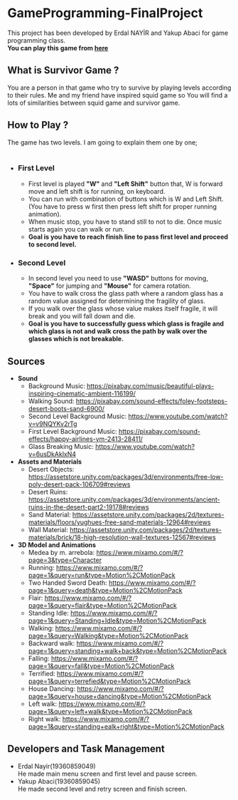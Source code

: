 # GameProgramming-FinalProject

This project has been developed by Erdal NAYİR and Yakup Abaci for game programming class. <br />
<b>You can play this game from [here](https://erdal-nyr.itch.io/survivor-game)</b></br>

## What is Survivor Game ?

You are a person in that game who try to survive by playing levels according to their rules. Me and my friend have inspired squid  game so You will find a lots of similarities between squid game and survivor game.

## How to Play ?

The game has two levels. I am going to explain them one by one;
<br />
<br />
* ### First Level
  * First level is played <b>"W"</b> and <b>"Left Shift"</b> button that, W is forward move and left shift is for running, on keyboard.
  * You can run with combination of buttons which is W and Left Shift.(You have to press w first then press left shift for proper running animation).
  * When music stop, you have to stand still to not to die. Once music starts again you can walk or run. 
  * <b>Goal is you have to reach finish line to pass first level and proceed to second level.</b>

* ### Second Level 
  * In second level you need to use <b>"WASD"</b> buttons for moving, <b>"Space"</b> for jumping and <b>"Mouse"</b> for camera rotation.
  * You have to walk cross the glass path where a random glass has a random value assigned for determining the fragility of glass.
  * If you walk over the glass whose value makes itself fragile, it will break and you will fall down and die.
  * <b>Goal is you have to successfully guess which glass is fragile and which glass is not and walk cross the path by walk over the glasses which is not breakable.</b>
  
## Sources

* <b>Sound</b>
  * Background Music: https://pixabay.com/music/beautiful-plays-inspiring-cinematic-ambient-116199/
  * Walking Sound: https://pixabay.com/sound-effects/foley-footsteps-desert-boots-sand-6900/
  * Second Level Background Music: https://www.youtube.com/watch?v=v9NQYKv2rTg
  * First Level Background Music: https://pixabay.com/sound-effects/happy-airlines-ym-2413-28411/
  * Glass Breaking Music: https://www.youtube.com/watch?v=6usDkAklxN4
* <b> Assets and Materials</b>
  * Desert Objects: https://assetstore.unity.com/packages/3d/environments/free-low-poly-desert-pack-106709#reviews
  * Desert Ruins: https://assetstore.unity.com/packages/3d/environments/ancient-ruins-in-the-desert-part2-19178#reviews
  * Sand Material: https://assetstore.unity.com/packages/2d/textures-materials/floors/yughues-free-sand-materials-12964#reviews
  * Wall Material: https://assetstore.unity.com/packages/2d/textures-materials/brick/18-high-resolution-wall-textures-12567#reviews 
* <b>3D Model and Animations</b>
  * Medea by m. arrebola: https://www.mixamo.com/#/?page=3&type=Character
  * Running: https://www.mixamo.com/#/?page=1&query=run&type=Motion%2CMotionPack
  * Two Handed Sword Death: https://www.mixamo.com/#/?page=1&query=death&type=Motion%2CMotionPack
  * Flair: https://www.mixamo.com/#/?page=1&query=flair&type=Motion%2CMotionPack
  * Standing Idle: https://www.mixamo.com/#/?page=1&query=Standing+Idle&type=Motion%2CMotionPack
  * Walking: https://www.mixamo.com/#/?page=1&query=Walking&type=Motion%2CMotionPack
  * Backward walk: https://www.mixamo.com/#/?page=1&query=standing+walk+back&type=Motion%2CMotionPack
  * Falling: https://www.mixamo.com/#/?page=1&query=fall&type=Motion%2CMotionPack
  * Terrified: https://www.mixamo.com/#/?page=1&query=terrefied&type=Motion%2CMotionPack
  * House Dancing: https://www.mixamo.com/#/?page=1&query=house+dancing&type=Motion%2CMotionPack
  * Left walk: https://www.mixamo.com/#/?page=1&query=left+walk&type=Motion%2CMotionPack
  * Right walk: https://www.mixamo.com/#/?page=1&query=standing+ealk+right&type=Motion%2CMotionPack

## Developers and Task Management
* Erdal Nayir(19360859049)<br />
  He made main menu screen and first level and pause screen. 
* Yakup Abaci(19360859045)<br />
  He made second level and retry screen and finish screen.

